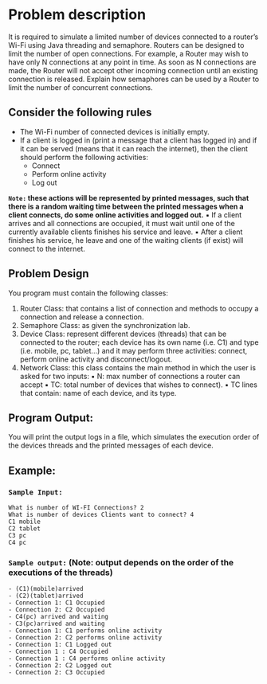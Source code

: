 # Problem description

It is required to simulate a limited number of devices connected to a router’s Wi-Fi using Java threading and semaphore. Routers can be designed to limit the number of open connections. For example, a Router may wish to have only N connections at any point in time. As soon as N connections are made, the Router will not accept other incoming connection until an existing connection is released. Explain how semaphores can be used by a Router to limit the number of concurrent connections.

## Consider the following rules

- The Wi-Fi number of connected devices is initially empty.
- If a client is logged in (print a message that a client has logged in) and if it can be served (means that it can reach the internet), then the client should perform the following activities:
  - Connect
  - Perform online activity
  - Log out

**`Note:` these actions will be represented by printed messages, such that there is a random waiting time between the printed messages when a client connects, do some online activities and logged out.**
▪ If a client arrives and all connections are occupied, it must wait until one of the currently available clients finishes his service and leave.
▪ After a client finishes his service, he leave and one of the waiting clients (if exist) will connect to the internet.

## Problem Design

You program must contain the following classes:

1. Router Class: that contains a list of connection and methods to occupy a connection and release a connection.
2. Semaphore Class: as given the synchronization lab.
3. Device Class: represent different devices (threads) that can be connected to the router; each device has its own name (i.e. C1) and type (i.e. mobile, pc, tablet...) and it may perform three activities: connect, perform online activity and disconnect/logout.
4. Network Class: this class contains the main method in which the user is asked for two inputs:
▪ N: max number of connections a router can accept
▪ TC: total number of devices that wishes to connect).
▪ TC lines that contain: name of each device, and its type.

## Program Output:

You will print the output logs in a file, which simulates the execution order of the devices threads and the printed messages of each device.

## Example:

### `Sample Input:`

```
What is number of WI-FI Connections? 2
What is number of devices Clients want to connect? 4
C1 mobile
C2 tablet
C3 pc
C4 pc
```

### `Sample output:` (Note: output depends on the order of the executions of the threads)

```
- (C1)(mobile)arrived
- (C2)(tablet)arrived
- Connection 1: C1 Occupied
- Connection 2: C2 Occupied
- C4(pc) arrived and waiting
- C3(pc)arrived and waiting
- Connection 1: C1 performs online activity
- Connection 2: C2 performs online activity
- Connection 1: C1 Logged out
- Connection 1 : C4 Occupied
- Connection 1 : C4 performs online activity
- Connection 2: C2 Logged out
- Connection 2: C3 Occupied
```

